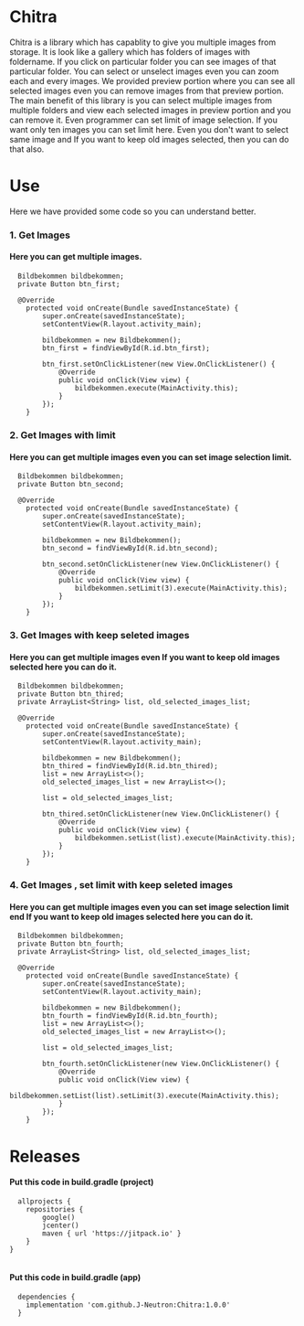 
# Chitra

Chitra is a library which has capablity to give you multiple images from storage. It is look like a gallery which has folders of images with foldername. If you click on particular folder you can see images of that particular folder. You can select or unselect images even you can zoom each and every images. We provided preview portion where you can see all selected images even you can remove images from that preview portion. The main benefit of this library is you can select multiple images from multiple folders and view each selected images in preview portion and you can remove it. Even programmer can set limit of image selection. If you want only ten images you can set limit here. Even you don't want to select same image and If you want to keep old images selected, then you can do that also.

# Use

Here we have provided some code so you can understand better.

### 1. Get Images

#### Here you can get multiple images.

```http
  Bildbekommen bildbekommen;
  private Button btn_first;

  @Override
    protected void onCreate(Bundle savedInstanceState) {
        super.onCreate(savedInstanceState);
        setContentView(R.layout.activity_main);
        
        bildbekommen = new Bildbekommen();
        btn_first = findViewById(R.id.btn_first);

        btn_first.setOnClickListener(new View.OnClickListener() {
            @Override
            public void onClick(View view) {
                bildbekommen.execute(MainActivity.this);
            }
        });
    }

```
### 2. Get Images with limit

#### Here you can get multiple images even you can set image selection limit.

```http
  Bildbekommen bildbekommen;
  private Button btn_second;

  @Override
    protected void onCreate(Bundle savedInstanceState) {
        super.onCreate(savedInstanceState);
        setContentView(R.layout.activity_main);
        
        bildbekommen = new Bildbekommen();
        btn_second = findViewById(R.id.btn_second);

        btn_second.setOnClickListener(new View.OnClickListener() {
            @Override
            public void onClick(View view) {
                bildbekommen.setLimit(3).execute(MainActivity.this);
            }
        });
    }

```
### 3. Get Images with keep seleted images

#### Here you can get multiple images even If you want to keep old images selected here you can do it.

```http
  Bildbekommen bildbekommen;
  private Button btn_thired;
  private ArrayList<String> list, old_selected_images_list;

  @Override
    protected void onCreate(Bundle savedInstanceState) {
        super.onCreate(savedInstanceState);
        setContentView(R.layout.activity_main);
        
        bildbekommen = new Bildbekommen();
        btn_thired = findViewById(R.id.btn_thired);
        list = new ArrayList<>();
        old_selected_images_list = new ArrayList<>();

        list = old_selected_images_list;

        btn_thired.setOnClickListener(new View.OnClickListener() {
            @Override
            public void onClick(View view) {
                bildbekommen.setList(list).execute(MainActivity.this);
            }
        });
    }

```
### 4. Get Images , set limit with keep seleted images

#### Here you can get multiple images even you can set image selection limit end If you want to keep old images selected here you can do it.

```http
  Bildbekommen bildbekommen;
  private Button btn_fourth;
  private ArrayList<String> list, old_selected_images_list;

  @Override
    protected void onCreate(Bundle savedInstanceState) {
        super.onCreate(savedInstanceState);
        setContentView(R.layout.activity_main);
        
        bildbekommen = new Bildbekommen();
        btn_fourth = findViewById(R.id.btn_fourth);
        list = new ArrayList<>();
        old_selected_images_list = new ArrayList<>();

        list = old_selected_images_list;

        btn_fourth.setOnClickListener(new View.OnClickListener() {
            @Override
            public void onClick(View view) {
                bildbekommen.setList(list).setLimit(3).execute(MainActivity.this);
            }
        });
    }

```
# Releases

#### Put this code in build.gradle (project)

```http
  allprojects {
    repositories {
        google()
        jcenter()
        maven { url 'https://jitpack.io' }
    }
}
  
```
#### Put this code in build.gradle (app)

```http
  dependencies {
    implementation 'com.github.J-Neutron:Chitra:1.0.0'
  }
  
```



